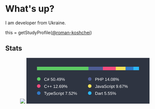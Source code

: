 #  What's up? 
I am developer from Ukraine.


this = getStudyProfile([@roman-koshchei](https://github.com/roman-koshchei))


## Stats

<p align="center">
   <img src="https://github-readme-stats.vercel.app/api?username=koshcher&show_icons=true&theme=nord&hide_title=true&count_private=true&hide_border=true" height=145>
   <img src="/koshcher.svg" height=145>
</p>
